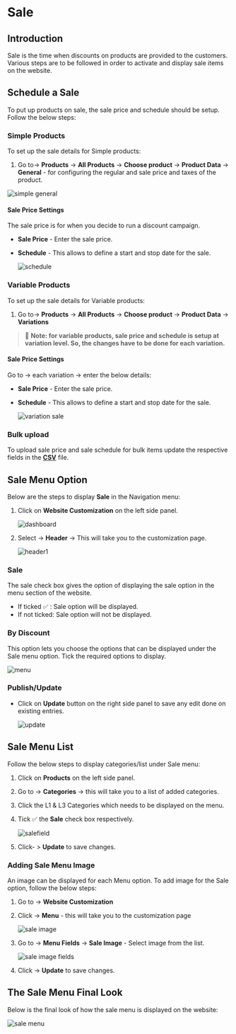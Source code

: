 #   **Sale**

##  **Introduction**

Sale is the time when discounts on products are provided to the customers. Various steps are to be followed in order to activate and display sale items on the website.


##  **Schedule a Sale**

To put up products on sale, the sale price and schedule should be setup. Follow the below steps:

### **Simple Products**

To set up the sale details for Simple products:

1.  Go to-> **Products** -> **All Products** -> **Choose product** -> **Product Data** -> **General** - for configuring the regular and sale price and taxes of the product.

![simple general](Products\Images\simplegeneral.jpg)


####    **Sale Price Settings**

The sale price is for when you decide to run a discount campaign. 

-   **Sale Price** - Enter the sale price. 
-   **Schedule** - This allows to define a start and stop date for the sale.

    ![schedule](Products\Images\saleschedule.jpg)

### **Variable Products**

To set up the sale details for Variable products:

1.  Go to-> **Products** -> **All Products** -> **Choose product** -> **Product Data** -> **Variations** 

>   :memo: **Note: for variable products, sale price and schedule is setup at variation level. So, the changes have to be done for each variation.**


####    **Sale Price Settings**

Go to -> each variation -> enter the below details:

-   **Sale Price** - Enter the sale price. 
-   **Schedule** - This allows to define a start and stop date for the sale.

    ![variation sale](Image\Sale\variationsale.jpg)

### **Bulk upload**

To upload sale price and sale schedule for bulk items update the respective fields in the [**CSV**](Products\Import-Export-CSV-Format.md) file. 

##  **Sale Menu Option**

Below are the steps to display **Sale** in the Navigation menu:

1.  Click on **Website Customization** on the left side panel.

    ![dashboard](Website-Customization\images\Intro\dashboard.jpg)

2.  Select -> **Header** -> This will take you to the customization page.

    ![header1](Website-Customization\images\Header\header1.jpg)

### **Sale**

The sale check box gives the option of displaying the sale option in the menu section of the website.

-   If ticked :white_check_mark: : Sale option will be displayed.
-   If not ticked: Sale option will not be displayed.

### **By Discount**

This option lets you choose the options that can be displayed under the Sale menu option. Tick the required options to display.

![menu](Image\Sale\menu.jpg)

###  **Publish/Update**


-   Click on **Update** button on the right side panel to save any edit done on existing entries.

    ![update](Website-Customization\images\Footer\update.jpg)


##  **Sale Menu List**

Follow the below steps to display categories/list under Sale menu:

1.  Click on **Products** on the left side panel.
2.  Go to -> **Categories** -> this will take you to a list of added categories.
3.  Click the L1 & L3 Categories which needs to be displayed on the menu.
4.  Tick :white_check_mark: the **Sale** check box respectively.

    ![salefield](Image\Menu\salefield.jpg)

5.  Click- > **Update** to save changes.

### **Adding Sale Menu Image**

An image can be displayed for each Menu option. To add image for the Sale option, follow the below steps:

1.  Go to -> **Website Customization**
2.  Click -> **Menu** - this will take you to the customization page

    ![sale image](Image\Sale\saleimage.jpg)

3.  Go to -> **Menu Fields** -> **Sale Image** - Select image from the list.

    ![sale image fields](Image\Sale\saleimagefields.jpg)

4.  Click -> **Update** to save changes.

##  **The Sale Menu Final Look**

Below is the final look of how the sale menu is displayed on the website:

![sale menu](Image\Sale\salemenu.jpg)
